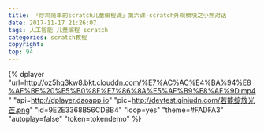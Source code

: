 ```yaml
---
title: 「炒鸡简单的scratch儿童编程课」第六课-scratch外观模块之小熊对话
date: 2017-11-17 21:26:07
tags: 人工智能 儿童编程 scratch
categories: scratch教程
copyright:
top: 94
---
```



<!--more-->
{% dplayer "url=http://oz5hq3kw8.bkt.clouddn.com/%E7%AC%AC%E4%BA%94%E8%AF%BE%20%E5%B0%8F%E7%86%8A%E5%AF%B9%E8%AF%9D.mp4" "api=http://dplayer.daoapp.io" "pic=http://devtest.qiniudn.com/若能绽放光芒.png" "id=9E2E3368B56CDBB4" "loop=yes" "theme=#FADFA3" "autoplay=false" "token=tokendemo" %}

